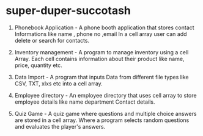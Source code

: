 # super-duper-succotash

1. Phonebook Application -
   A phone booth application that stores contact Informations like name , phone no ,email In a 
   cell array user can add delete or search for contacts.

2. Inventory management -
   A program to manage inventory using a cell Array. Each cell contains information about their 
   product like name, price, quantity etc.

3. Data Import -
   A program that inputs Data from different file types like CSV, TXT, xlxs etc into a cell 
   array.

4. Employee directory -
   An employee directory that uses cell array to store employee details like name department
   Contact details.

5. Quiz Game -
   A quiz game where questions and multiple choice answers are stored in a cell array. Where a 
   program selects random questions and evaluates the player's answers.
